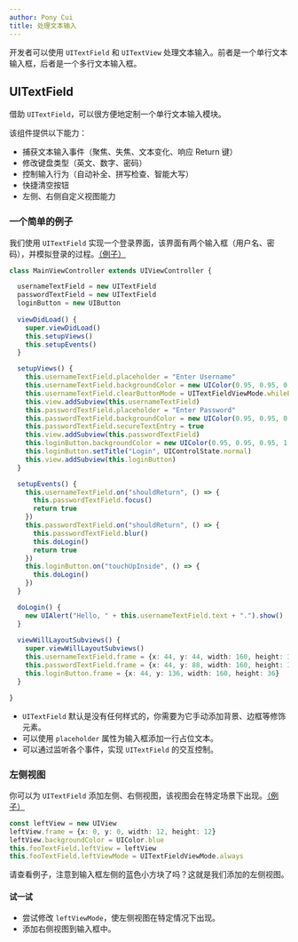 ```yaml
---
author: Pony Cui
title: 处理文本输入
---
```


开发者可以使用 ```UITextField``` 和 ```UITextView``` 处理文本输入。前者是一个单行文本输入框，后者是一个多行文本输入框。

## UITextField

借助 ```UITextField```，可以很方便地定制一个单行文本输入模块。

该组件提供以下能力：

* 捕获文本输入事件（聚焦、失焦、文本变化、响应 Return 键）
* 修改键盘类型（英文、数字、密码）
* 控制输入行为（自动补全、拼写检查、智能大写）
* 快捷清空按钮
* 左侧、右侧自定义视图能力

### 一个简单的例子

我们使用 ```UITextField``` 实现一个登录界面，该界面有两个输入框（用户名、密码），并模拟登录的过程。[（例子）](https://jsbin.com/jibajot/edit?js,output)

```typescript
class MainViewController extends UIViewController {

  usernameTextField = new UITextField
  passwordTextField = new UITextField
  loginButton = new UIButton
  
  viewDidLoad() {
    super.viewDidLoad()
    this.setupViews()
    this.setupEvents()
  }

  setupViews() {
    this.usernameTextField.placeholder = "Enter Username"
    this.usernameTextField.backgroundColor = new UIColor(0.95, 0.95, 0.95, 1.0)
    this.usernameTextField.clearButtonMode = UITextFieldViewMode.whileEditing
    this.view.addSubview(this.usernameTextField)
    this.passwordTextField.placeholder = "Enter Password"
    this.passwordTextField.backgroundColor = new UIColor(0.95, 0.95, 0.95, 1.0)
    this.passwordTextField.secureTextEntry = true
    this.view.addSubview(this.passwordTextField)
    this.loginButton.backgroundColor = new UIColor(0.95, 0.95, 0.95, 1.0)
    this.loginButton.setTitle("Login", UIControlState.normal)
    this.view.addSubview(this.loginButton)
  }

  setupEvents() {
    this.usernameTextField.on("shouldReturn", () => {
      this.passwordTextField.focus()
      return true
    })
    this.passwordTextField.on("shouldReturn", () => {
      this.passwordTextField.blur()
      this.doLogin()
      return true
    })
    this.loginButton.on("touchUpInside", () => {
      this.doLogin()
    })
  }

  doLogin() {
    new UIAlert("Hello, " + this.usernameTextField.text + ".").show()
  }
  
  viewWillLayoutSubviews() {
    super.viewWillLayoutSubviews()
    this.usernameTextField.frame = {x: 44, y: 44, width: 160, height: 32}
    this.passwordTextField.frame = {x: 44, y: 88, width: 160, height: 32}
    this.loginButton.frame = {x: 44, y: 136, width: 160, height: 36}
  }

}
```

* ```UITextField``` 默认是没有任何样式的，你需要为它手动添加背景、边框等修饰元素。
* 可以使用 ```placeholder``` 属性为输入框添加一行占位文本。
* 可以通过监听各个事件，实现 ```UITextField``` 的交互控制。

### 左侧视图

你可以为 ```UITextField``` 添加左侧、右侧视图，该视图会在特定场景下出现。[（例子）](https://jsbin.com/bekemek/edit?js,output)

```typescript
const leftView = new UIView
leftView.frame = {x: 0, y: 0, width: 12, height: 12}
leftView.backgroundColor = UIColor.blue
this.fooTextField.leftView = leftView
this.fooTextField.leftViewMode = UITextFieldViewMode.always
```

请查看例子，注意到输入框左侧的蓝色小方块了吗？这就是我们添加的左侧视图。

#### 试一试

* 尝试修改 ```leftViewMode```，使左侧视图在特定情况下出现。
* 添加右侧视图到输入框中。